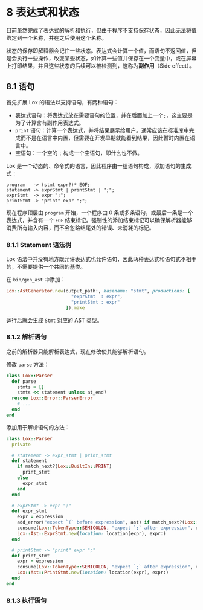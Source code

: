 # 8 表达式和状态

目前虽然完成了表达式的解析和执行，但由于程序不支持保存状态，因此无法将值绑定到一个名称，并在之后使用这个名称。

状态的保存即解释器会记住一些状态。表达式会计算一个值，而语句不返回值，但是会执行一些操作，改变某些状态，如计算一些值并保存在一个变量中，或在屏幕上打印结果，并且这些状态的后续可以被检测到，这称为**副作用**（Side effect）。

## 8.1 语句

首先扩展 Lox 的语法以支持语句，有两种语句：

-   表达式语句：将表达式放在需要语句的位置，并在后面加上一个`;`，这主要是为了计算含有副作用表达式。
-   `print` 语句：计算一个表达式，并将结果展示给用户。通常应该在标准库中完成而不是在语言中内置，但需要在开发早期就能看到结果，因此暂时内置在语言中。
-   空语句：一个空的 `;` 构成一个空语句，即什么也不做。

Lox 是一个动态的、命令式的语言，因此程序由一组语句构成，添加语句的生成式：

```
program   -> (stmt expr?)* EOF;
statement -> exprStmt | printStmt | ";";
exprStmt  -> expr ";";
printStmt -> "print" expr ";";
```

现在程序顶层由 `program` 开始，一个程序由 0 条或多条语句，或最后一条是一个表达式，并含有一个 `EOF` 结束标记。强制性的添加结束标记可以确保解析器能够消费所有输入内容，而不会忽略结尾处的错误、未消耗的标记。

### 8.1.1 Statement 语法树

Lox 语法中并没有地方既允许表达式也允许语句，因此两种表达式和语句式不相干的，不需要提供一个共同的基类。

在 `bin/gen_ast` 中添加：

```ruby
Lox::AstGenerator.new(output_path:, basename: "stmt", productions: [
                        "exprStmt  : expr",
                        "printStmt : expr"
                      ]).make
```

运行后就会生成 `Stmt` 对应的 AST 类型。

### 8.1.2 解析语句

之前的解析器只能解析表达式，现在修改使其能够解析语句。

修改 `parse` 方法：

```ruby
class Lox::Parser
  def parse
    stmts = []
    stmts << statement unless at_end?
  rescue Lox::Error::ParserError
    # ...
  end
end
```

添加用于解析语句的方法：

```ruby
class Lox::Parser
  private

  # statement -> expr_stmt | print_stmt
  def statement
    if match_next?(Lox::BuiltIn::PRINT)
      print_stmt
    else
      expr_stmt
    end
  end

  # exprStmt -> expr ";"
  def expr_stmt
    expr = expression
    add_error("expect `(` before expression", ast) if match_next?(Lox::TokenType::RIGHT_PAREN)
    consume(Lox::TokenType::SEMICOLON, "expect `;` after expression", expr)
    Lox::Ast::ExprStmt.new(location: location(expr), expr:)
  end

  # printStmt -> "print" expr ";"
  def print_stmt
    expr = expression
    consume(Lox::TokenType::SEMICOLON, "expect `;` after expression", expr)
    Lox::Ast::PrintStmt.new(location: location(expr), expr:)
  end
end
```

### 8.1.3 执行语句

